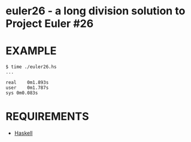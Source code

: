 # euler26 - a long division solution to Project Euler #26

# EXAMPLE

```
$ time ./euler26.hs
...

real	0m1.893s
user	0m1.787s
sys	0m0.083s
```

# REQUIREMENTS

* [Haskell](https://www.haskell.org/)
